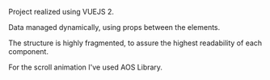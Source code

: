 Project realized using VUEJS 2.

Data managed dynamically, using props between the elements.

The structure is highly fragmented, to assure the highest readability of each component.

For the scroll animation I've used AOS Library.